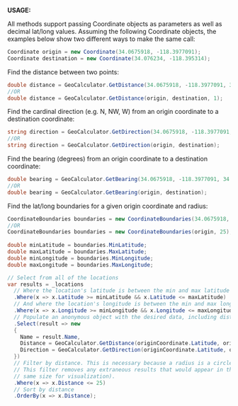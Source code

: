 **USAGE:**

All methods support passing Coordinate objects as parameters as well as decimal lat/long values. Assuming the following
Coordinate objects, the examples below show two different ways to make the same call:

```c#
Coordinate origin = new Coordinate(34.0675918, -118.3977091);
Coordinate destination = new Coordinate(34.076234, -118.395314);
```

Find the distance between two points:
```c#
double distance = GeoCalculator.GetDistance(34.0675918, -118.3977091, 34.076234, -118.395314, 1);
//OR
double distance = GeoCalculator.GetDistance(origin, destination, 1);
```
Find the cardinal direction (e.g. N, NW, W) from an origin coordinate to a destination coordinate:
```c#
string direction = GeoCalculator.GetDirection(34.0675918, -118.3977091, 34.076234, -118.395314);
//OR
string direction = GeoCalculator.GetDirection(origin, destination);
```

Find the bearing (degrees) from an origin coordinate to a destination coordinate:
```c#
double bearing = GeoCalculator.GetBearing(34.0675918, -118.3977091, 34.076234, -118.395314);
//OR
double bearing = GeoCalculator.GetBearing(origin, destination);
```

Find the lat/long boundaries for a given origin coordinate and radius:
```c#
CoordinateBoundaries boundaries = new CoordinateBoundaries(34.0675918, -118.3977091, 25);
//OR
CoordinateBoundaries boundaries = new CoordinateBoundaries(origin, 25);
  
double minLatitude = boundaries.MinLatitude;
double maxLatitude = boundaries.MaxLatitude;
double minLongitude = boundaries.MinLongitude;
double maxLongitude = boundaries.MaxLongitude;

// Select from all of the locations
var results = _locations
  // Where the location's latitude is between the min and max latitude boundaries
  .Where(x => x.Latitude >= minLatitude && x.Latitude <= maxLatitude)
  // And where the location's longitude is between the min and max longitude boundaries
  .Where(x => x.Longitude >= minLongitude && x.Longitude <= maxLongitude)
  // Populate an anonymous object with the desired data, including distance/direction calculation
  .Select(result => new 
  {
    Name = result.Name,
    Distance = GeoCalculator.GetDistance(originCoordinate.Latitude, originCoordinate.Longitude, result.Latitude, result.Longitude, 1),
    Direction = GeoCalculator.GetDirection(originCoordinate.Latitude, originCoordinate.Longitude, result.Latitude, result.Longitude)
  })
  // Filter by distance. This is necessary because a radius is a circle, yet we've defined a square around the origin coordinate.
  // This filter removes any extraneous results that would appear in the square's "corners" (imagine placing a circle inside a square of the
  // same size for visualization).
  .Where(x => x.Distance <= 25)
  // Sort by distance
  .OrderBy(x => x.Distance);
```
